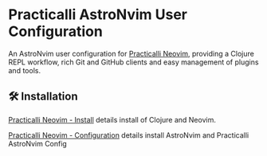 # Practicalli AstroNvim User Configuration

An AstroNvim user configuration for [Practicalli Neovim](https://practical.li/neovim/), providing a Clojure REPL workflow, rich Git and GitHub clients and easy management of plugins and tools.

## 🛠️ Installation

[Practicalli Neovim - Install](https://practical.li/neovim/install/) details install of Clojure and Neovim.

[Practicalli Neovim - Configuration](https://practical.li/neovim/configuration/astronvim/) details install AstroNvim and Practicalli AstroNvim Config
